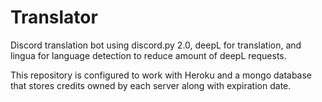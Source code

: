 # Translator
Discord translation bot using discord.py 2.0, deepL for translation, and lingua for language detection to reduce amount of deepL requests.

This repository is configured to work with Heroku and a mongo database that stores credits owned by each server along with expiration date. 
